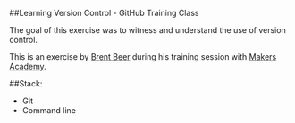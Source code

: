 ##Learning Version Control - GitHub Training Class

The goal of this exercise was to witness and understand the use of version control.

This is an exercise by [Brent Beer](https://github.com/brntbeer) during his training session with [Makers Academy](www.makersacademy.com).  

##Stack:
- Git
- Command line
